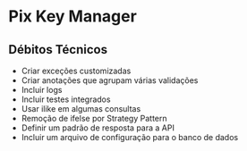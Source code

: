 # Pix Key Manager

## Débitos Técnicos
- Criar exceções customizadas
- Criar anotações que agrupam várias validações
- Incluir logs
- Incluir testes integrados
- Usar ilike em algumas consultas
- Remoção de ifelse por Strategy Pattern
- Definir um padrão de resposta para a API
- Incluir um arquivo de configuração para o banco de dados